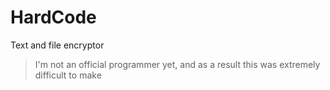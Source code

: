 # HardCode
Text and file encryptor
>I'm not an official programmer yet, and as a result this was extremely difficult to make
